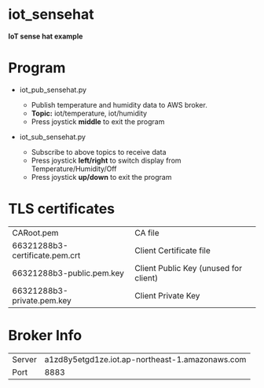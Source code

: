 # iot_sensehat
**IoT sense hat example**

# Program
* iot_pub_sensehat.py  
  + Publish temperature and humidity data to AWS broker.  
  + **Topic:** iot/temperature, iot/humidity  
  + Press joystick **middle** to exit the program

* iot_sub_sensehat.py  
  + Subscribe to above topics to receive data  
  + Press joystick **left/right** to switch display from Temperature/Humidity/Off  
  + Press joystick **up/down** to exit the program

# TLS certificates
<html><table>
<tr><td> CARoot.pem </td><td> CA file </td></tr>
<tr><td> 66321288b3-certificate.pem.crt </td><td> Client Certificate file </td></tr>
<tr><td> 66321288b3-public.pem.key </td><td> Client Public Key (unused for client) </td></tr> 
<tr><td> 66321288b3-private.pem.key </td><td> Client Private Key </td></tr>
</table></html>

# Broker Info
<html><table>
<tr><td> Server </td><td> a1zd8y5etgd1ze.iot.ap-northeast-1.amazonaws.com  </td></tr>
<tr><td> Port </td><td> 8883 </td></tr>
</table></html>
